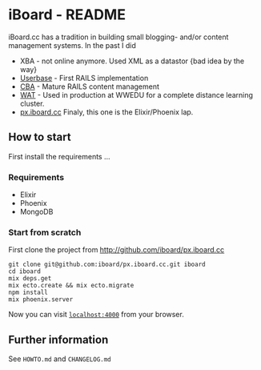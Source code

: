 iBoard - README
===============

iBoard.cc has a tradition in building small blogging- and/or content management
systems. In the past I did 

  * XBA - not online anymore. Used XML as a datastor {bad idea by the way}
  * [Userbase][] - First RAILS implementation
  * [CBA][] - Mature RAILS content management 
  * [WAT][] - Used in production at WWEDU for a complete distance learning cluster.
  * [px.iboard.cc][] Finaly, this one is the Elixir/Phoenix lap.

## How to start

First install the requirements ...

### Requirements

  * Elixir
  * Phoenix
  * MongoDB

### Start from scratch

First clone the project from http://github.com/iboard/px.iboard.cc

    git clone git@github.com:iboard/px.iboard.cc.git iboard
    cd iboard
    mix deps.get
    mix ecto.create && mix ecto.migrate
    npm install
    mix phoenix.server

Now you can visit [`localhost:4000`](http://localhost:4000) from your browser.

## Further information

See `HOWTO.md` and `CHANGELOG.md` 

[Userbase]: http://github.com/iboard/userbase
[CBA]: http://github.com/iboard/cba
[WAT]: http://github.com/iboard/wat
[px.iboard.cc]: http://github.com/iboard/px.iboard.cc

